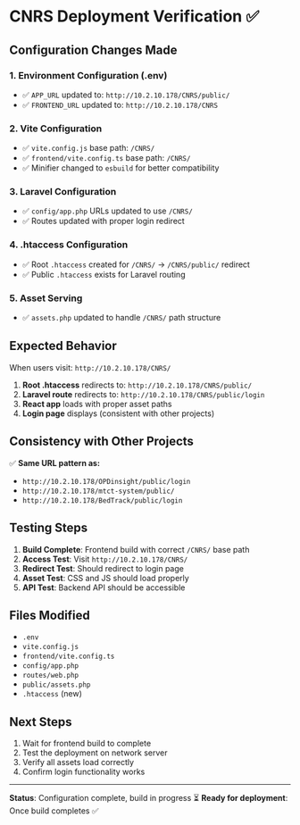 # CNRS Deployment Verification ✅

## Configuration Changes Made

### 1. Environment Configuration (.env)
- ✅ `APP_URL` updated to: `http://10.2.10.178/CNRS/public/`
- ✅ `FRONTEND_URL` updated to: `http://10.2.10.178/CNRS`

### 2. Vite Configuration
- ✅ `vite.config.js` base path: `/CNRS/`
- ✅ `frontend/vite.config.ts` base path: `/CNRS/`
- ✅ Minifier changed to `esbuild` for better compatibility

### 3. Laravel Configuration
- ✅ `config/app.php` URLs updated to use `/CNRS/`
- ✅ Routes updated with proper login redirect

### 4. .htaccess Configuration
- ✅ Root `.htaccess` created for `/CNRS/` → `/CNRS/public/` redirect
- ✅ Public `.htaccess` exists for Laravel routing

### 5. Asset Serving
- ✅ `assets.php` updated to handle `/CNRS/` path structure

## Expected Behavior

When users visit: `http://10.2.10.178/CNRS/`

1. **Root .htaccess** redirects to: `http://10.2.10.178/CNRS/public/`
2. **Laravel route** redirects to: `http://10.2.10.178/CNRS/public/login`
3. **React app** loads with proper asset paths
4. **Login page** displays (consistent with other projects)

## Consistency with Other Projects

✅ **Same URL pattern as:**
- `http://10.2.10.178/OPDinsight/public/login`
- `http://10.2.10.178/mtct-system/public/`
- `http://10.2.10.178/BedTrack/public/login`

## Testing Steps

1. **Build Complete**: Frontend build with correct `/CNRS/` base path
2. **Access Test**: Visit `http://10.2.10.178/CNRS/`
3. **Redirect Test**: Should redirect to login page
4. **Asset Test**: CSS and JS should load properly
5. **API Test**: Backend API should be accessible

## Files Modified

- `.env`
- `vite.config.js`
- `frontend/vite.config.ts`
- `config/app.php`
- `routes/web.php`
- `public/assets.php`
- `.htaccess` (new)

## Next Steps

1. Wait for frontend build to complete
2. Test the deployment on network server
3. Verify all assets load correctly
4. Confirm login functionality works

---

**Status**: Configuration complete, build in progress ⏳
**Ready for deployment**: Once build completes ✅